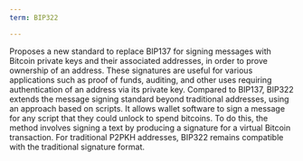 ```yaml
---
term: BIP322

---
```

Proposes a new standard to replace BIP137 for signing messages with Bitcoin private keys and their associated addresses, in order to prove ownership of an address. These signatures are useful for various applications such as proof of funds, auditing, and other uses requiring authentication of an address via its private key. Compared to BIP137, BIP322 extends the message signing standard beyond traditional addresses, using an approach based on scripts. It allows wallet software to sign a message for any script that they could unlock to spend bitcoins. To do this, the method involves signing a text by producing a signature for a virtual Bitcoin transaction. For traditional P2PKH addresses, BIP322 remains compatible with the traditional signature format.